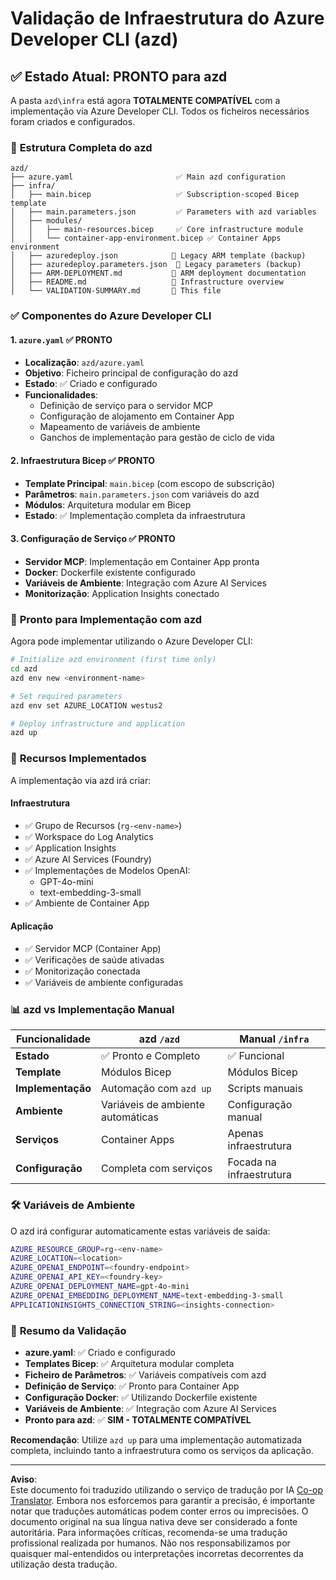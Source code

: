<!--
CO_OP_TRANSLATOR_METADATA:
{
  "original_hash": "20ed201aa472e9936f4e0c5144626011",
  "translation_date": "2025-09-30T12:54:41+00:00",
  "source_file": "azd/infra/VALIDATION-SUMMARY.md",
  "language_code": "pt"
}
-->
# Validação de Infraestrutura do Azure Developer CLI (azd)

## ✅ **Estado Atual: PRONTO para azd**

A pasta `azd\infra` está agora **TOTALMENTE COMPATÍVEL** com a implementação via Azure Developer CLI. Todos os ficheiros necessários foram criados e configurados.

### 📁 **Estrutura Completa do azd**
```
azd/
├── azure.yaml                       ✅ Main azd configuration
├── infra/
│   ├── main.bicep                   ✅ Subscription-scoped Bicep template
│   ├── main.parameters.json         ✅ Parameters with azd variables
│   ├── modules/
│   │   ├── main-resources.bicep     ✅ Core infrastructure module
│   │   └── container-app-environment.bicep ✅ Container Apps environment
│   ├── azuredeploy.json            📄 Legacy ARM template (backup)
│   ├── azuredeploy.parameters.json  📄 Legacy parameters (backup)
│   ├── ARM-DEPLOYMENT.md           📄 ARM deployment documentation
│   ├── README.md                   📄 Infrastructure overview
│   └── VALIDATION-SUMMARY.md       📝 This file
```

### ✅ **Componentes do Azure Developer CLI**

#### 1. `azure.yaml` ✅ **PRONTO**
- **Localização**: `azd/azure.yaml`
- **Objetivo**: Ficheiro principal de configuração do azd
- **Estado**: ✅ Criado e configurado
- **Funcionalidades**:
  - Definição de serviço para o servidor MCP
  - Configuração de alojamento em Container App
  - Mapeamento de variáveis de ambiente
  - Ganchos de implementação para gestão de ciclo de vida

#### 2. **Infraestrutura Bicep** ✅ **PRONTO**
- **Template Principal**: `main.bicep` (com escopo de subscrição)
- **Parâmetros**: `main.parameters.json` com variáveis do azd
- **Módulos**: Arquitetura modular em Bicep
- **Estado**: ✅ Implementação completa da infraestrutura

#### 3. **Configuração de Serviço** ✅ **PRONTO**
- **Servidor MCP**: Implementação em Container App pronta
- **Docker**: Dockerfile existente configurado
- **Variáveis de Ambiente**: Integração com Azure AI Services
- **Monitorização**: Application Insights conectado

### 🚀 **Pronto para Implementação com azd**

Agora pode implementar utilizando o Azure Developer CLI:

```bash
# Initialize azd environment (first time only)
cd azd
azd env new <environment-name>

# Set required parameters
azd env set AZURE_LOCATION westus2

# Deploy infrastructure and application
azd up
```

### 🎯 **Recursos Implementados**

A implementação via azd irá criar:

#### **Infraestrutura** 
- ✅ Grupo de Recursos (`rg-<env-name>`)
- ✅ Workspace do Log Analytics
- ✅ Application Insights
- ✅ Azure AI Services (Foundry)
- ✅ Implementações de Modelos OpenAI:
  - GPT-4o-mini
  - text-embedding-3-small
- ✅ Ambiente de Container App

#### **Aplicação**
- ✅ Servidor MCP (Container App)
- ✅ Verificações de saúde ativadas
- ✅ Monitorização conectada
- ✅ Variáveis de ambiente configuradas

### 📊 **azd vs Implementação Manual**

| Funcionalidade | azd `/azd` | Manual `/infra` |
|----------------|------------|-----------------|
| **Estado** | ✅ Pronto e Completo | ✅ Funcional |
| **Template** | Módulos Bicep | Módulos Bicep |
| **Implementação** | Automação com `azd up` | Scripts manuais |
| **Ambiente** | Variáveis de ambiente automáticas | Configuração manual |
| **Serviços** | Container Apps | Apenas infraestrutura |
| **Configuração** | Completa com serviços | Focada na infraestrutura |

### 🛠️ **Variáveis de Ambiente**

O azd irá configurar automaticamente estas variáveis de saída:

```bash
AZURE_RESOURCE_GROUP=rg-<env-name>
AZURE_LOCATION=<location>
AZURE_OPENAI_ENDPOINT=<foundry-endpoint>
AZURE_OPENAI_API_KEY=<foundry-key>
AZURE_OPENAI_DEPLOYMENT_NAME=gpt-4o-mini
AZURE_OPENAI_EMBEDDING_DEPLOYMENT_NAME=text-embedding-3-small
APPLICATIONINSIGHTS_CONNECTION_STRING=<insights-connection>
```

### 🚨 **Resumo da Validação**

- **azure.yaml**: ✅ Criado e configurado
- **Templates Bicep**: ✅ Arquitetura modular completa
- **Ficheiro de Parâmetros**: ✅ Variáveis compatíveis com azd
- **Definição de Serviço**: ✅ Pronto para Container App
- **Configuração Docker**: ✅ Utilizando Dockerfile existente
- **Variáveis de Ambiente**: ✅ Integração com Azure AI Services
- **Pronto para azd**: ✅ **SIM - TOTALMENTE COMPATÍVEL**

**Recomendação**: Utilize `azd up` para uma implementação automatizada completa, incluindo tanto a infraestrutura como os serviços da aplicação.

---

**Aviso**:  
Este documento foi traduzido utilizando o serviço de tradução por IA [Co-op Translator](https://github.com/Azure/co-op-translator). Embora nos esforcemos para garantir a precisão, é importante notar que traduções automáticas podem conter erros ou imprecisões. O documento original na sua língua nativa deve ser considerado a fonte autoritária. Para informações críticas, recomenda-se uma tradução profissional realizada por humanos. Não nos responsabilizamos por quaisquer mal-entendidos ou interpretações incorretas decorrentes da utilização desta tradução.